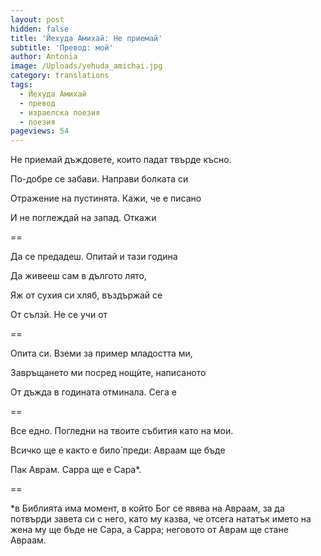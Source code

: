 ```yaml
---
layout: post
hidden: false
title: 'Йехуда Амихай: Не приемай'
subtitle: 'Превод: мой'
author: Antonia
image: /Uploads/yehuda_amichai.jpg
category: translations
tags:
  - Йехуда Амихай
  - превод
  - израелска поезия
  - поезия
pageviews: 54
---
```

Не приемай дъждовете, които падат твърде късно.

По-добре се забави. Направи болката си

Отражение на пустинята. Кажи, че е писано

И не поглеждай на запад. Откажи

\==

Да се предадеш. Опитай и тази година

Да живееш сам в дългото лято,

Яж от сухия си хляб, въздържай се

От сълзѝ. Не се учи от

\==

Опита си. Вземи за пример младостта ми,

Завръщането ми посред нощѝте, написаното

От дъжда в годината отминала. Сега е

\==

Все едно. Погледни на твоите събития като на мои.

Всичко ще е както е било̀ преди: Авраам ще бъде

Пак Аврам. Сарра ще е Сара*.

\==

\*в Библията има момент, в който Бог се явява на Авраам, за да потвърди завета си с него, като му казва, че отсега нататък името на жена му ще бъде не Сара, а Сарра; неговото от Аврам ще стане Авраам.
